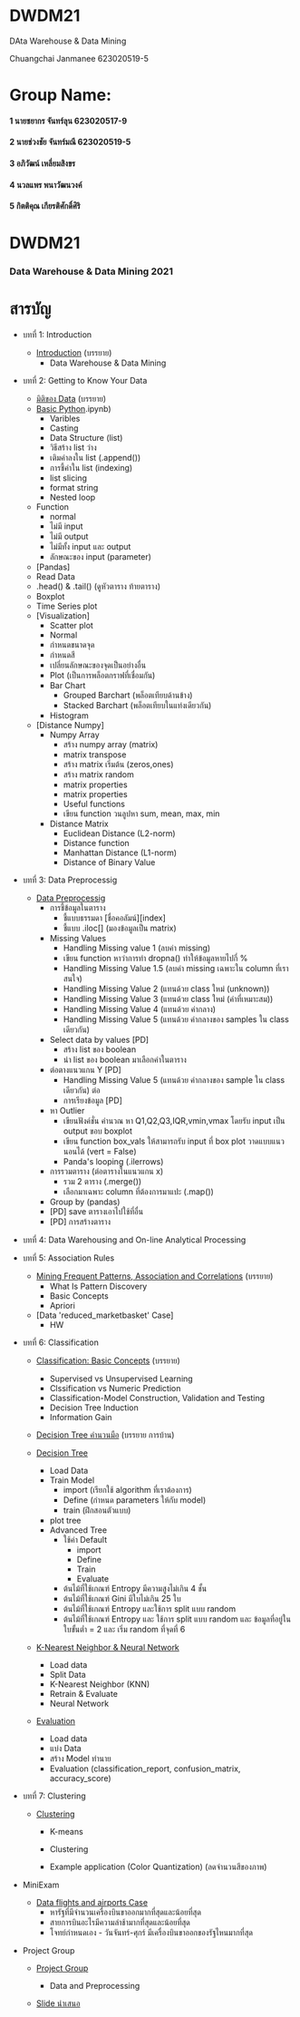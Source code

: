 # DWDM21
DAta Warehouse &amp; Data Mining

Chuangchai Janmanee 623020519-5

# Group Name:
#### 1 นายชยากร จันทร์ลุน 623020517-9
#### 2 นายช่วงชัย จันทร์มณี 623020519-5
#### 3 อภิวัฒน์ เหลี่ยมสิงขร
#### 4 นวลแพร พนาวัฒนวงค์
#### 5 กิตติคุณ เกียรติศักดิ์ศิริ

# DWDM21
### Data Warehouse & Data Mining 2021

# สารบัญ
* บทที่ 1: Introduction
  * [Introduction](https://github.com/chuangchai49097/DWDM21/blob/main/Chapter%201) (บรรยาย)
    * Data Warehouse & Data Mining
 
* บทที่ 2: Getting to Know Your Data
  * [มิติของ Data](https://github.com/chuangchai49097/DWDM21/blob/main/Hw2) (บรรยาย)
  * [Basic Python](https://github.com/chuangchai49097/DWDM21/blob/main/Data102(Chapter2).ipynb).ipynb)
    * Varibles
    * Casting
    * Data Structure (list)
     * วิธีสร้าง list ว่าง
     * เติมค่าลงใน list (.append())
     * การชี้ค่าใน list (indexing)
     * list slicing
     * format string
     * Nested loop
   * Function
     * normal
     * ไม่มี input
     * ไม่มี output
     * ไม่มีทั้ง input และ output
     * ลักษณะของ input (parameter)
  * [Pandas]
   * Read Data
  * .head() & .tail() (ดูหัวตาราง ท้ายตาราง)
   * Boxplot
   * Time Series plot
  * [Visualization]
    * Scatter plot
     * Normal
     * กำหนดขนาดจุด
     * กำหนดสี
     * เปลี่ยนลักษณะของจุดเป็นอย่างอื่น
    * Plot (เป็นการพล็อตกราฟที่เชื่อมกัน)
    * Bar Chart
      * Grouped Barchart (พล็อตเทียบด้านข้าง)
      * Stacked Barchart (พล็อตเทียบในแท่งเดียวกัน)
    * Histogram
  * [Distance Numpy]
    * Numpy Array
      * สร้าง numpy array (matrix)
      * matrix transpose
      * สร้าง matrix เริ่มต้น (zeros,ones)
      * สร้าง matrix random
      * matrix properties
      * matrix properties
      * Useful functions
      * เขียน function วนลูปหา sum, mean, max, min
    * Distance Matrix
      * Euclidean Distance (L2-norm)
      * Distance function
      * Manhattan Distance (L1-norm)
      * Distance of Binary Value
      
* บทที่ 3: Data Preprocessig
  * [Data Preprocessig](https://github.com/chuangchai49097/DWDM21/blob/main/Data_Preprocessing_(Chapter_3).ipynb)
    * การชี้ข้อมูลในตาราง
      * ชี้แบบธรรมดา [ชื่อคอลัมน์][index]
      * ชี้แบบ .iloc[] (มองข้อมูลเป็น matrix)
    * Missing Values
      * Handling Missing value 1 (ลบค่า missing)
      * เขียน function หาว่าการทำ dropna() ทำให้ข้อมูลหายไปกี่ %
      * Handling Missing Value 1.5 (ลบค่า missing เฉพาะใน column ที่เราสนใจ)
      * Handling Missing Value 2 (แทนด้วย class ใหม่ (unknown))
      * Handling Missing Value 3 (แทนด้วย class ใหม่ (ค่าที่เหมาะสม))
      * Handling Missing Value 4 (แทนด้วย ค่ากลาง)
      * Handling Missing Value 5 (แทนด้วย ค่ากลางของ samples ใน class เดียวกัน)
    * Select data by values [PD]
      * สร้าง list ของ boolean
      * นำ list ของ boolean มาเลือกค่าในตาราง
    * ต่อตางแนวแกน Y [PD]
      * Handling Missing Value 5 (แทนด้วย ค่ากลางของ sample ใน class เดียวกัน) ต่อ
      * การเรียงข้อมูล [PD]
    * หา Outlier
      * เขียนฟังค์ชั่น คำนวณ หา Q1,Q2,Q3,IQR,vmin,vmax โดยรับ input เป็น output ขอบ boxplot
      * เขียน function box_vals ให้สามารถรับ input ที่ box plot วาดแบบแนวนอนได้ (vert = False)
      * Panda's looping (.ilerrows)
    * การรวมตาราง (ต่อตารางในแนวแกน x)
      * รวม 2 ตาราง (.merge())
      * เลือกมาเฉพาะ column ที่ต้องการมาแปะ (.map())
    * Group by (pandas)
    * [PD] save ตารางเอาไปใช้ที่อื่น
    * [PD] การสร้างตาราง
  
* บทที่ 4: Data Warehousing and On-line Analytical Processing

* บทที่ 5: Association Rules
  * [Mining Frequent Patterns, Association and Correlations](https://github.com/chuangchai49097/DWDM21/blob/main/%E0%B8%9A%E0%B8%97%E0%B8%97%E0%B8%B5%E0%B9%88%205.pdf) (บรรยาย)
    * What Is Pattern Discovery
    * Basic Concepts
    * Apriori
  * [Data 'reduced_marketbasket' Case]
    * HW
  
* บทที่ 6: Classification
  * [Classification: Basic Concepts](https://github.com/chuangchai49097/DWDM21/blob/main/Chapter6_Association_Rules.ipynb) (บรรยาย)
    * Supervised vs Unsupervised Learning
    * Clssification vs Numeric Prediction
    * Classification-Model Construction, Validation and Testing
    * Decision Tree Induction
    * Information Gain
  * [Decision Tree คำนวนมือ](https://github.com/chuangchai49097/DWDM21/blob/main/41%20(1).pdf) (บรรยาย การบ้าน)
  * [Decision Tree](https://github.com/chuangchai49097/DWDM21/blob/main/Chapter7_Classification_(Decision_Tree).ipynb)
    * Load Data
    * Train Model
      * import (เรียกใช้ algorithm ที่เราต้องการ)
      * Define (กำหนด parameters ให้กับ model)
      * train (ฝึกสอนตัวแบบ)
    * plot tree
    * Advanced Tree
      * ใช้ค่า Default
        * import
        * Define
        * Train
        * Evaluate
      * ต้นไม้ที่ใช้เกณฑ์ Entropy มีความสูงไม่เกิน 4 ชั้น
      * ต้นไม้ที่ใช้เกณฑ์ Gini มีใบไม่เกิน 25 ใบ
      * ต้นไม้ที่ใช้เกณฑ์ Entropy และใช้การ split แบบ random
      * ต้นไม้ที่ใช้เกณฑ์ Entropy และ ใช้การ split แบบ random และ ข้อมูลที่อยู่ในใบขั้นต่ำ = 2 และ เริ่ม random ที่จุดที่ 6
  * [K-Nearest Neighbor & Neural Network](https://github.com/chuangchai49097/DWDM21/blob/main/Chapter7_Classification_(KNN_NN).ipynb)
    * Load data
    * Split Data
    * K-Nearest Neighbor (KNN)
    * Retrain & Evaluate
    * Neural Network

  * [Evaluation](https://github.com/chuangchai49097/DWDM21/blob/main/Chap7_Classification_(Evaluation).ipynb)
    * Load data
    * แบ่ง Data
    * สร้าง Model ทำนาย
    * Evaluation (classification_report, confusion_matrix, accuracy_score)

* บทที่ 7: Clustering
  * [Clustering](https://github.com/chuangchai49097/DWDM21/blob/main/Chapter8_Clustering.ipynb)
    * K-means
      
    * Clustering
     
    * Example application (Color Quantization) (ลดจำนวนสีของภาพ)
     
* MiniExam
  * [Data flights and airports Case](https://github.com/chuangchai49097/DWDM21/blob/main/MiniExam.ipynb)
    * หารัฐที่มีจำนวนเครื่องบินขาออกมากที่สุดและน้อยที่สุด
    * สายการบินอะไรมีความล่าช้ามากที่สุดและน้อยที่สุด
    * โจทย์กำหนดเอง - วันจันทร์-ศุกร์ มีเครื่องบินขาออกของรัฐไหนมากที่สุด
 
* Project Group
  * [Project Group](https://github.com/chuangchai49097/DWDM21/blob/main/Project_Final2.ipynb)
    * Data and Preprocessing
    
  * [Slide นำเสนอ](https://github.com/chuangchai49097/DWDM21/blob/main/Project.pdf)
